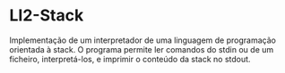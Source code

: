 # LI2-Stack

Implementação de um interpretador de uma linguagem de programação orientada à stack. O programa
permite ler comandos do stdin ou de um ficheiro, interpretá-los, e imprimir o conteúdo da stack no stdout.

